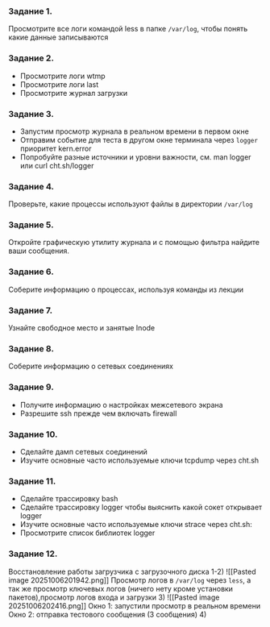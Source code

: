 ### Задание 1.
Просмотрите все логи командой less в папке `/var/log`, чтобы понять какие данные записываются
### Задание 2.
- Просмотрите логи wtmp
- Просмотрите логи last
- Просмотрите журнал загрузки
### Задание 3.
- Запустим просмотр журнала в реальном времени в первом окне
- Отправим событие для теста в другом окне терминала через `logger` приоритет kern.error
- Попробуйте разные источники и уровни важности, см. man logger или curl cht.sh/logger
### Задание 4.
Проверьте, какие процессы используют файлы в директории `/var/log`
### Задание 5.

Откройте графическую утилиту журнала и с помощью фильтра найдите ваши сообщения.
### Задание 6.
Соберите информацию о процессах, используя команды из лекции
### Задание 7.
Узнайте свободное место и занятые Inode
### Задание 8.
Соберите информацию о сетевых соединениях
### Задание 9.
- Получите информацию о настройках межсетевого экрана
- Разрешите ssh прежде чем включать firewall
### Задание 10.
- Сделайте дамп сетевых соединений
- Изучите основные часто используемые ключи tcpdump через cht.sh
### Задание 11.
- Сделайте трассировку bash
- Сделайте трассировку logger чтобы выяснить какой сокет открывает logger
- Изучите основные часто используемые ключи strace через cht.sh:
- Просмотрите список библиотек logger
### Задание 12.
Восстановление работы загрузчика с загрузочного диска
1-2)
![[Pasted image 20251006201942.png]]
Просмотр логов в `/var/log` через `less`, а так же просмотр ключевых логов (ничего нету кроме установки пакетов),просмотр логов входа и загрузки
3)
![[Pasted image 20251006202416.png]]
Окно 1: запустили просмотр в реальном времени
Окно 2: отправка тестового сообщения (3 сообщения)
4)

